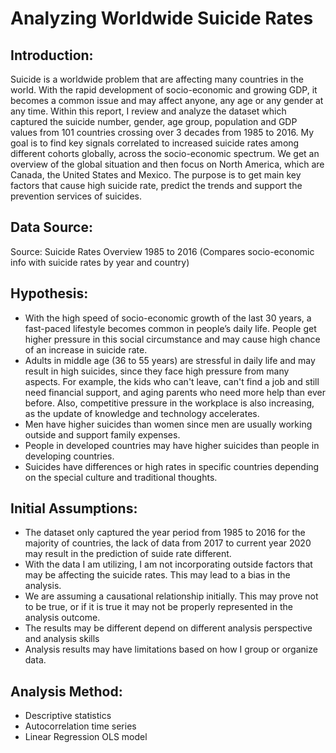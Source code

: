 # Analyzing Worldwide Suicide Rates 

## Introduction:
Suicide is a worldwide problem that are affecting many countries in the world. With the rapid development of
socio-economic and growing GDP, it becomes a common issue and may affect anyone, any age or any gender
at any time.
Within this report, I review and analyze the dataset which captured the suicide number, gender, age group,
population and GDP values from 101 countries crossing over 3 decades from 1985 to 2016. My goal is to find key signals correlated to increased suicide rates among different cohorts globally, across the socio-economic spectrum. We get an overview of the global situation and then focus on North America, which are Canada, the United States and Mexico. The purpose is to get main key factors that cause high suicide rate, predict the trends and support the prevention services of suicides.

## Data Source:
Source: Suicide Rates Overview 1985 to 2016
(Compares socio-economic info with suicide rates by year and country)

## Hypothesis:
- With the high speed of socio-economic growth of the last 30 years, a fast-paced lifestyle becomes
common in people’s daily life. People get higher pressure in this social circumstance and may cause
high chance of an increase in suicide rate.
- Adults in middle age (36 to 55 years) are stressful in daily life and may result in high suicides, since
they face high pressure from many aspects. For example, the kids who can't leave, can't find a job and
still need financial support, and aging parents who need more help than ever before. Also, competitive
pressure in the workplace is also increasing, as the update of knowledge and technology accelerates.
- Men have higher suicides than women since men are usually working outside and support family
expenses.
- People in developed countries may have higher suicides than people in developing countries.
- Suicides have differences or high rates in specific countries depending on the special culture and
traditional thoughts.

## Initial Assumptions: 
- The dataset only captured the year period from 1985 to 2016 for the majority of countries, the lack of
data from 2017 to current year 2020 may result in the prediction of suide rate different.
- With the data I am utilizing, I am not incorporating outside factors that may be affecting the suicide
rates. This may lead to a bias in the analysis.
- We are assuming a causational relationship initially. This may prove not to be true, or if it is true it may
not be properly represented in the analysis outcome.
- The results may be different depend on different analysis perspective and analysis skills
- Analysis results may have limitations based on how I group or organize data.

## Analysis Method:
- Descriptive statistics
- Autocorrelation time series
- Linear Regression OLS model 
